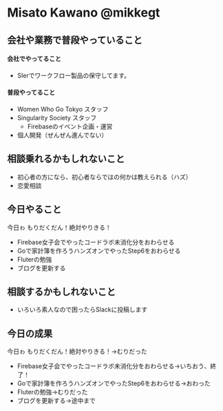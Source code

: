 # Misato Kawano @mikkegt

## 会社や業務で普段やっていること
#### 会社でやってること
* SIerでワークフロー製品の保守してます。

#### 普段やってること
* Women Who Go Tokyo スタッフ
* Singularity Society スタッフ
    * Firebaseのイベント企画・運営
* 個人開発（ぜんぜん進んでない）

## 相談乗れるかもしれないこと
* 初心者の方になら、初心者ならではの何かは教えられる（ハズ）
* 恋愛相談

## 今日やること
今日ゎ もりだくだん！絶対やりきる！
* Firebase女子会でやったコードラボ未消化分をおわらせる
* Goで家計簿を作ろうハンズオンでやったStep6をおわらせる
* Fluterの勉強
* ブログを更新する

## 相談するかもしれないこと
* いろいろ素人なので困ったらSlackに投稿します

## 今日の成果
今日ゎ もりだくだん！絶対やりきる！→むりだった
* Firebase女子会でやったコードラボ未消化分をおわらせる→いちおう、終了！
* Goで家計簿を作ろうハンズオンでやったStep6をおわらせる→おわった
* Fluterの勉強→むりだった
* ブログを更新する→途中まで
